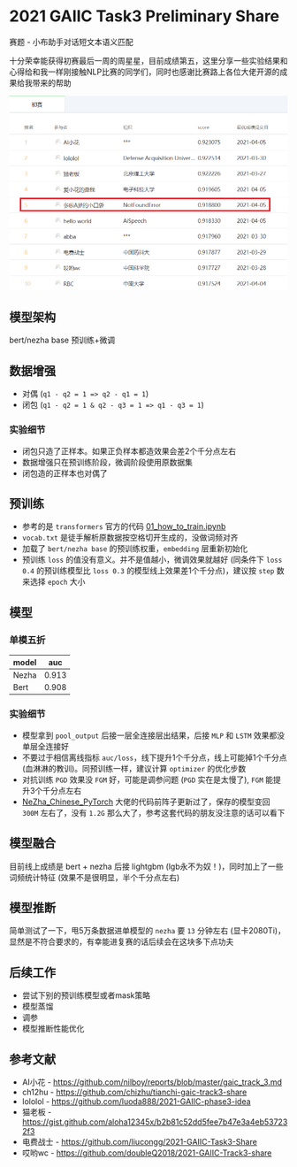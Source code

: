 # 2021 GAIIC Task3 Preliminary Share

赛题 - 小布助手对话短文本语义匹配

十分荣幸能获得初赛最后一周的周星星，目前成绩第五，这里分享一些实验结果和心得给和我一样刚接触NLP比赛的同学们，同时也感谢比赛路上各位大佬开源的成果给我带来的帮助

![alt text](images/ranking.png)

## 模型架构

bert/nezha base 预训练+微调

## 数据增强

- 对偶 (`q1 - q2 = 1 => q2 - q1 = 1`)
- 闭包 (`q1 - q2 = 1 & q2 - q3 = 1 => q1 - q3 = 1`)

### 实验细节

- 闭包只造了正样本。如果正负样本都造效果会差2个千分点左右
- 数据增强只在预训练阶段，微调阶段使用原数据集
- 闭包造的正样本也对偶了

## 预训练

- 参考的是 `transformers` 官方的代码 [01_how_to_train.ipynb](https://github.com/huggingface/blog/blob/master/notebooks/01_how_to_train.ipynb)
- `vocab.txt` 是徒手解析原数据按空格切开生成的，没做词频对齐
- 加载了 `bert/nezha base` 的预训练权重，`embedding` 层重新初始化
- 预训练 `loss` 的值没有意义。并不是值越小，微调效果就越好 (同条件下 `loss 0.4` 的预训练模型比 `loss 0.3` 的模型线上效果差1个千分点)，建议按 `step` 数来选择 `epoch` 大小

## 模型

### 单模五折

model | auc
------|------
Nezha | 0.913
Bert  | 0.908

### 实验细节

- 模型拿到 `pool_output` 后接一层全连接层出结果，后接 `MLP` 和 `LSTM` 效果都没单层全连接好
- 不要过于相信离线指标 `auc/loss`，线下提升1个千分点，线上可能掉1个千分点 (血淋淋的教训)。同预训练一样，建议计算 `optimizer` 的优化步数
- 对抗训练 `PGD` 效果没 `FGM` 好，可能是调参问题 (`PGD` 实在是太慢了), `FGM` 能提升3个千分点左右
- [NeZha_Chinese_PyTorch](https://github.com/lonePatient/NeZha_Chinese_PyTorch) 大佬的代码前阵子更新过了，保存的模型变回 `300M` 左右了，没有 `1.2G` 那么大了，参考这套代码的朋友没注意的话可以看下

## 模型融合

目前线上成绩是 bert + nezha 后接 lightgbm (lgb永不为奴！)，同时加上了一些词频统计特征 (效果不是很明显，半个千分点左右)

## 模型推断

简单测试了一下，甩5万条数据进单模型的 `nezha` 要 `13` 分钟左右 (显卡2080Ti)，显然是不符合要求的，有幸能进复赛的话后续会在这块多下点功夫

## 后续工作

- 尝试下别的预训练模型或者mask策略
- 模型蒸馏
- 调参
- 模型推断性能优化

## 参考文献

- AI小花 - https://github.com/nilboy/reports/blob/master/gaic_track_3.md
- ch12hu - https://github.com/chizhu/tianchi-gaic-track3-share
- lololol - https://github.com/luoda888/2021-GAIIC-phase3-idea
- 猫老板 - https://gist.github.com/aloha12345x/b2b81c52dd5fee7b47e3a4eb537232f3
- 电费战士 - https://github.com/liucongg/2021-GAIIC-Task3-Share
- 哎哟wc - https://github.com/doubleQ2018/2021-GAIIC-Track3-share
